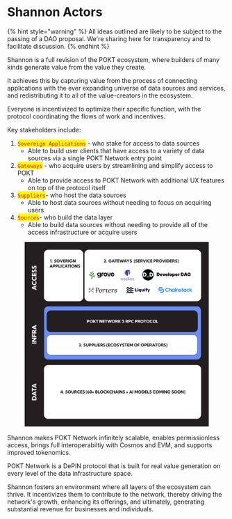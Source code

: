 # Shannon Actors

{% hint style="warning" %}
All ideas outlined are likely to be subject to the passing of a DAO proposal. We're sharing here for transparency and to facilitate discussion.
{% endhint %}

Shannon is a full revision of the POKT ecosystem, where builders of many kinds generate value from the value they create.&#x20;

It achieves this by capturing value from the process of connecting applications with the ever expanding universe of data sources and services, and redistributing it to all of the value-creators in the ecosystem.&#x20;

Everyone is incentivized to optimize their specific function, with the protocol coordinating the flows of work and incentives.

Key stakeholders include:

1. <mark style="color:red;">`Sovereign Applications`</mark> - who stake for access to data sources
   * Able to build user clients that have access to a variety of data sources via a single POKT Network entry point
2. <mark style="color:red;">`Gateways`</mark> - who acquire users by streamlining and simplify access to POKT
   * Able to provide access to POKT Network with additional UX features on top of the protocol itself
3. <mark style="color:red;">`Suppliers`</mark>- who host the data sources
   * Able to host data sources without needing to focus on acquiring users
4. <mark style="color:red;">`Sources`</mark>- who build the data layer
   * Able to build data sources without needing to provide all of the access infrastructure or acquire users

<figure><img src="../../../.gitbook/assets/Instagram post - 9.png" alt=""><figcaption></figcaption></figure>

Shannon makes POKT Network infinitely scalable, enables permissionless access, brings full interoperabiltiy with Cosmos and EVM, and supports improved tokenomics.

POKT Network is a DePIN protocol that is built for real value generation on every level of the data infrastructure space.

Shannon fosters an environment where all layers of the ecosystem can thrive. It incentivizes them to contribute to the network, thereby driving the network's growth, enhancing its offerings, and ultimately, generating substantial revenue for businesses and individuals.
